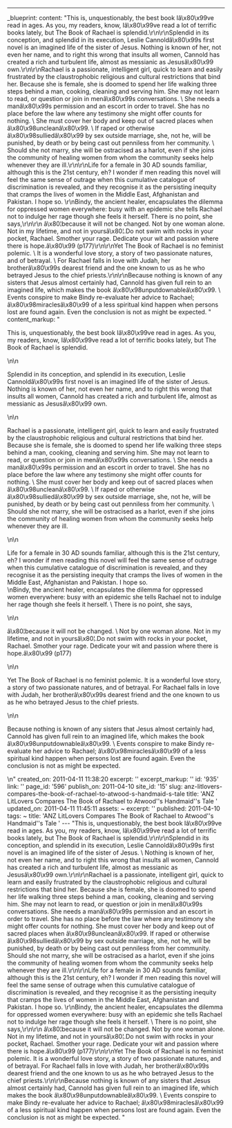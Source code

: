 ---
_blueprint:
  content: "This is, unquestionably, the best book Iâ\x80\x99ve read in ages.  As
    you, my readers, know, Iâ\x80\x99ve read a lot of terrific books lately, but The
    Book of Rachael  is splendid.\r\n\r\nSplendid in its conception, and splendid
    in its execution, Leslie Cannoldâ\x80\x99s first novel is an imagined life of
    the sister of Jesus.  Nothing is known of her, not even her name, and to right
    this wrong that insults all women, Cannold has created a rich and turbulent life,
    almost as messianic as Jesusâ\x80\x99 own.\r\n\r\nRachael is a passionate, intelligent
    girl, quick to learn and easily frustrated by the claustrophobic religious and
    cultural restrictions that bind her.   Because she is female, she is doomed to
    spend her life walking three steps behind a man, cooking, cleaning and serving
    him.  She may not learn to read, or question or join in menâ\x80\x99s conversations.
    \ She needs a manâ\x80\x99s permission and an escort in order to travel.  She
    has no place before the law where any testimony she might offer counts for nothing.
    \ She must cover her body and keep out of sacred places when â\x80\x98uncleanâ\x80\x99.
    \  If raped or otherwise â\x80\x98sulliedâ\x80\x99 by sex outside marriage, she,
    not he, will be punished, by death or by being cast out penniless from her community.
    \ Should she not marry, she will be ostracised as a harlot, even if she joins
    the community of healing women from whom the community seeks help whenever they
    are ill.\r\n\r\nLife for a female in 30 AD sounds familiar, although this is the
    21st century, eh?  I wonder if men reading this novel will feel the same sense
    of outrage when this cumulative catalogue of discrimination is revealed, and they
    recognise it as the persisting inequity that cramps the lives of women in the
    Middle East, Afghanistan and Pakistan.  I hope so.    \r\nBindy, the ancient healer,
    encapsulates the dilemma for oppressed women everywhere: busy with an epidemic
    she tells Rachael not to indulge her rage though she feels it herself.  There
    is no point, she says,\r\n\r\n â\x80¦because it will not be changed.  Not by one
    woman alone.  Not in my lifetime, and not in yoursâ\x80¦.Do not swim with rocks
    in your pocket, Rachael.  Smother your rage.  Dedicate your wit and passion where
    there is hope.â\x80\x99 (p177)\r\n\r\nYet The Book of Rachael is no feminist polemic.
    \ It is a wonderful love story, a story of two passionate natures, and of betrayal.
    \ For Rachael falls in love with Judah, her brotherâ\x80\x99s dearest friend and
    the one known to us as he who betrayed Jesus to the chief priests.\r\n\r\nBecause
    nothing is known of any sisters that Jesus almost certainly had, Cannold has given
    full rein to an imagined life, which makes the book â\x80\x98unputdownableâ\x80\x99.
    \ Events conspire to make Bindy re-evaluate her advice to Rachael; â\x80\x98miraclesâ\x80\x99
    of a less spiritual kind happen when persons lost are found again.  Even the conclusion
    is not as might be expected. "
  content_markup: "<p>This is, unquestionably, the best book Iâ\x80\x99ve read in
    ages.  As you, my readers, know, Iâ\x80\x99ve read a lot of terrific books lately,
    but The Book of Rachael  is splendid.</p>\n\n<p>Splendid in its conception, and
    splendid in its execution, Leslie Cannoldâ\x80\x99s first novel is an imagined
    life of the sister of Jesus.  Nothing is known of her, not even her name, and
    to right this wrong that insults all women, Cannold has created a rich and turbulent
    life, almost as messianic as Jesusâ\x80\x99 own.</p>\n\n<p>Rachael is a passionate,
    intelligent girl, quick to learn and easily frustrated by the claustrophobic religious
    and cultural restrictions that bind her.   Because she is female, she is doomed
    to spend her life walking three steps behind a man, cooking, cleaning and serving
    him.  She may not learn to read, or question or join in menâ\x80\x99s conversations.
    \ She needs a manâ\x80\x99s permission and an escort in order to travel.  She
    has no place before the law where any testimony she might offer counts for nothing.
    \ She must cover her body and keep out of sacred places when â\x80\x98uncleanâ\x80\x99.
    \  If raped or otherwise â\x80\x98sulliedâ\x80\x99 by sex outside marriage, she,
    not he, will be punished, by death or by being cast out penniless from her community.
    \ Should she not marry, she will be ostracised as a harlot, even if she joins
    the community of healing women from whom the community seeks help whenever they
    are ill.</p>\n\n<p>Life for a female in 30 AD sounds familiar, although this is
    the 21st century, eh?  I wonder if men reading this novel will feel the same sense
    of outrage when this cumulative catalogue of discrimination is revealed, and they
    recognise it as the persisting inequity that cramps the lives of women in the
    Middle East, Afghanistan and Pakistan.  I hope so.  <br/>\nBindy, the ancient
    healer, encapsulates the dilemma for oppressed women everywhere: busy with an
    epidemic she tells Rachael not to indulge her rage though she feels it herself.
    \ There is no point, she says,</p>\n\n<p> â\x80¦because it will not be changed.
    \ Not by one woman alone.  Not in my lifetime, and not in yoursâ\x80¦.Do not swim
    with rocks in your pocket, Rachael.  Smother your rage.  Dedicate your wit and
    passion where there is hope.â\x80\x99 (p177)</p>\n\n<p>Yet The Book of Rachael
    is no feminist polemic.  It is a wonderful love story, a story of two passionate
    natures, and of betrayal.  For Rachael falls in love with Judah, her brotherâ\x80\x99s
    dearest friend and the one known to us as he who betrayed Jesus to the chief priests.</p>\n\n<p>Because
    nothing is known of any sisters that Jesus almost certainly had, Cannold has given
    full rein to an imagined life, which makes the book â\x80\x98unputdownableâ\x80\x99.
    \ Events conspire to make Bindy re-evaluate her advice to Rachael; â\x80\x98miraclesâ\x80\x99
    of a less spiritual kind happen when persons lost are found again.  Even the conclusion
    is not as might be expected.</p>\n"
  created_on: 2011-04-11 11:38:20
  excerpt: ''
  excerpt_markup: ''
  id: '935'
  link: ''
  page_id: '596'
  publish_on: 2011-04-10
  site_id: '15'
  slug: anz-litlovers-compares-the-book-of-rachael-to-atwood-s-handmaid-s-tale
  title: 'ANZ LitLovers Compares The Book of Rachael to Atwood''s Handmaid''s Tale '
  updated_on: 2011-04-11 11:45:11
assets: ~
excerpt: ''
published: 2011-04-10
tags: ~
title: 'ANZ LitLovers Compares The Book of Rachael to Atwood''s Handmaid''s Tale '
--- "This is, unquestionably, the best book Iâ\x80\x99ve read in ages.  As you, my
  readers, know, Iâ\x80\x99ve read a lot of terrific books lately, but The Book of
  Rachael  is splendid.\r\n\r\nSplendid in its conception, and splendid in its execution,
  Leslie Cannoldâ\x80\x99s first novel is an imagined life of the sister of Jesus.
  \ Nothing is known of her, not even her name, and to right this wrong that insults
  all women, Cannold has created a rich and turbulent life, almost as messianic as
  Jesusâ\x80\x99 own.\r\n\r\nRachael is a passionate, intelligent girl, quick to learn
  and easily frustrated by the claustrophobic religious and cultural restrictions
  that bind her.   Because she is female, she is doomed to spend her life walking
  three steps behind a man, cooking, cleaning and serving him.  She may not learn
  to read, or question or join in menâ\x80\x99s conversations.  She needs a manâ\x80\x99s
  permission and an escort in order to travel.  She has no place before the law where
  any testimony she might offer counts for nothing.  She must cover her body and keep
  out of sacred places when â\x80\x98uncleanâ\x80\x99.   If raped or otherwise â\x80\x98sulliedâ\x80\x99
  by sex outside marriage, she, not he, will be punished, by death or by being cast
  out penniless from her community.  Should she not marry, she will be ostracised
  as a harlot, even if she joins the community of healing women from whom the community
  seeks help whenever they are ill.\r\n\r\nLife for a female in 30 AD sounds familiar,
  although this is the 21st century, eh?  I wonder if men reading this novel will
  feel the same sense of outrage when this cumulative catalogue of discrimination
  is revealed, and they recognise it as the persisting inequity that cramps the lives
  of women in the Middle East, Afghanistan and Pakistan.  I hope so.    \r\nBindy,
  the ancient healer, encapsulates the dilemma for oppressed women everywhere: busy
  with an epidemic she tells Rachael not to indulge her rage though she feels it herself.
  \ There is no point, she says,\r\n\r\n â\x80¦because it will not be changed.  Not
  by one woman alone.  Not in my lifetime, and not in yoursâ\x80¦.Do not swim with
  rocks in your pocket, Rachael.  Smother your rage.  Dedicate your wit and passion
  where there is hope.â\x80\x99 (p177)\r\n\r\nYet The Book of Rachael is no feminist
  polemic.  It is a wonderful love story, a story of two passionate natures, and of
  betrayal.  For Rachael falls in love with Judah, her brotherâ\x80\x99s dearest friend
  and the one known to us as he who betrayed Jesus to the chief priests.\r\n\r\nBecause
  nothing is known of any sisters that Jesus almost certainly had, Cannold has given
  full rein to an imagined life, which makes the book â\x80\x98unputdownableâ\x80\x99.
  \ Events conspire to make Bindy re-evaluate her advice to Rachael; â\x80\x98miraclesâ\x80\x99
  of a less spiritual kind happen when persons lost are found again.  Even the conclusion
  is not as might be expected. "
